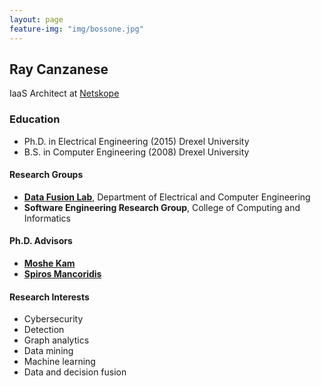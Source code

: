 ```yaml
---
layout: page
feature-img: "img/bossone.jpg"
---
```


## Ray Canzanese
IaaS Architect at [Netskope](https://www.netskope.com/)

### Education
* Ph.D. in Electrical Engineering (2015) Drexel University
* B.S. in Computer Engineering (2008) Drexel University 

#### Research Groups
* **[Data Fusion Lab](http://www.datafusionlab.com)**, Department of Electrical and Computer Engineering 
* **Software Engineering Research Group**, College of Computing and Informatics 

#### Ph.D. Advisors
* **[Moshe Kam](http://moshekam.org)**
* **[Spiros Mancoridis](https://www.cs.drexel.edu/~spiros/)**

#### Research Interests
* Cybersecurity
* Detection
* Graph analytics
* Data mining
* Machine learning
* Data and decision fusion

